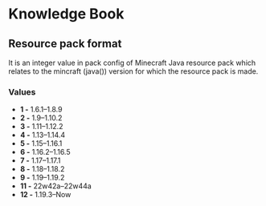 # Knowledge Book
## Resource pack format
It is an integer value in pack config of Minecraft Java resource pack which relates to the mincraft (java()) version  for which the resource pack is made.
### Values
- **1 -** 1.6.1–1.8.9
- **2 -** 1.9–1.10.2
- **3 -** 1.11–1.12.2
- **4 -** 1.13–1.14.4
- **5 -** 1.15–1.16.1
- **6 -** 1.16.2–1.16.5
- **7 -** 1.17–1.17.1
- **8 -** 1.18–1.18.2
- **9 -** 1.19–1.19.2
- **11 -** 22w42a–22w44a
- **12 -** 1.19.3–Now